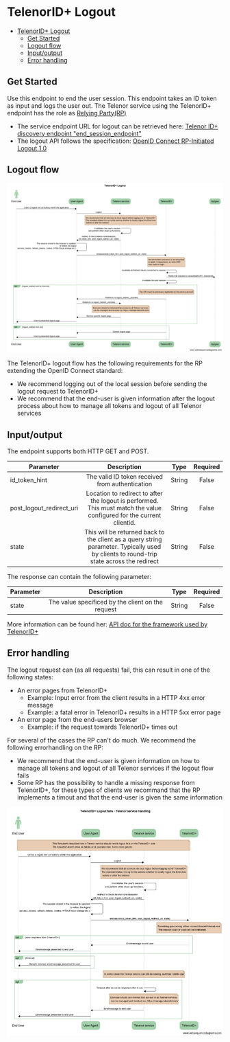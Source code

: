 # TelenorID\+ Logout

- [TelenorID\+ Logout](#telenorid-logout)
  - [Get Started](#get-started)
  - [Logout flow](#logout-flow)
  - [Input/output](#inputoutput)
  - [Error handling](#error-handling)
  

## Get Started

Use this endpoint to end the user session. 
This endpoint takes an ID token as input and logs the user out.
The Telenor service using the TelenorID\+ endpoint has the role as [Relying Party(RP)](https://en.wikipedia.org/wiki/Relying_party)

* The service endpoint URL for logout can be retrieved here: [Telenor ID\+ discovery endpoint "end_session_endpoint"](https://id.telenor.no/.well-known/openid-configuration)
* The logout API follows the specification: [OpenID Connect RP-Initiated Logout 1.0](https://openid.net/specs/openid-connect-rpinitiated-1_0.html)


## Logout flow

![Telenor IDpluss logoutflow](images/TelenorIDpluss_Logout.png)

The TelenorID\+ logout flow has the following requirements for the RP extending the OpenID Connect standard:

* We recommend logging out of the local session before sending the logout request to TelenorID\+
* We recommend that the end-user is given information after the logout process about how to manage all tokens and logout of all Telenor services

## Input/output

The endpoint supports both HTTP GET and POST.

| Parameter | Description | Type | Required |
| ------------- |:-------------:|:-------------:|:-------------:|
| id_token_hint | The valid ID token received from authentication | String | False |
| post_logout_redirect_uri	| Location to redirect to after the logout is performed. This must match the value configured for the current clientid. | String | False |
| state | This will be returned back to the client as a query string parameter. Typically used by clients to round-trip state across the redirect | String | False |



The response can contain the following parameter:

| Parameter | Description | Type | Required |
| ------------- |:-------------:|:-------------:|:-------------:|
| state | The value specificed by the client on the request | String | False | 


More information can be found her: [API doc for the framework used by TelenorID\+](https://identityserver4.readthedocs.io/en/latest/endpoints/endsession.html#refendsession)

## Error handling

The logout request can (as all requests) fail, this can result in one of the following states:


* An error pages from TelenorID\+
  * Example: Input error from the client results in a HTTP 4xx error message
  * Example: a fatal error in TelenorID\+ results in a HTTP 5xx error page
* An error page from the end-users browser
  * Example: if the request towards TelenorID\+ times out

For several of the cases the RP can't do much. We recommend the following errorhandling on the RP:

* We recommend that the end-user is given information on how to manage all tokens and logout of all Telenor services if the logout flow fails
* Some RP has the possibility to handle a missing response from TelenorID\+, for these types of clients we recommand that the RP implements a timout and that the end-user is given the same information


![TelenorIDpluss Errorhandling](images/TelenorIDpluss_logout_rp_errorhandling.png)

